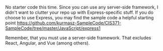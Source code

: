 No starter code this time.  Since you can use any server-side framework, I didn't want to clutter your repo up with Express-specific stuff.  If you do choose to use Express, you may find the sample code a helpful starting point <https://github.com/kurmasz-SampleCode/CIS371-SampleCode/tree/master/JavaScript/express1>

Remember, that you must use a server-side framework.  That excludes React, Angular, and Vue (among others).